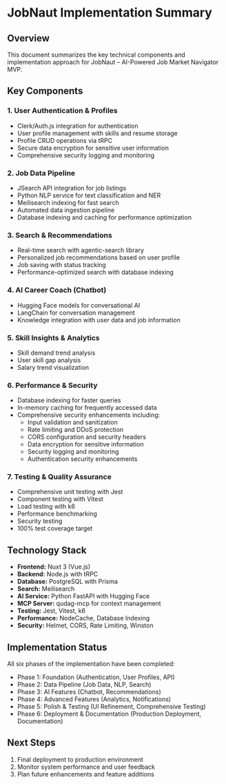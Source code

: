 # JobNaut Implementation Summary

## Overview
This document summarizes the key technical components and implementation approach for JobNaut – AI-Powered Job Market Navigator MVP.

## Key Components

### 1. User Authentication & Profiles
- Clerk/Auth.js integration for authentication
- User profile management with skills and resume storage
- Profile CRUD operations via tRPC
- Secure data encryption for sensitive user information
- Comprehensive security logging and monitoring

### 2. Job Data Pipeline
- JSearch API integration for job listings
- Python NLP service for text classification and NER
- Meilisearch indexing for fast search
- Automated data ingestion pipeline
- Database indexing and caching for performance optimization

### 3. Search & Recommendations
- Real-time search with agentic-search library
- Personalized job recommendations based on user profile
- Job saving with status tracking
- Performance-optimized search with database indexing

### 4. AI Career Coach (Chatbot)
- Hugging Face models for conversational AI
- LangChain for conversation management
- Knowledge integration with user data and job information

### 5. Skill Insights & Analytics
- Skill demand trend analysis
- User skill gap analysis
- Salary trend visualization

### 6. Performance & Security
- Database indexing for faster queries
- In-memory caching for frequently accessed data
- Comprehensive security enhancements including:
  - Input validation and sanitization
  - Rate limiting and DDoS protection
  - CORS configuration and security headers
  - Data encryption for sensitive information
  - Security logging and monitoring
  - Authentication security enhancements

### 7. Testing & Quality Assurance
- Comprehensive unit testing with Jest
- Component testing with Vitest
- Load testing with k6
- Performance benchmarking
- Security testing
- 100% test coverage target

## Technology Stack
- **Frontend:** Nuxt 3 (Vue.js)
- **Backend:** Node.js with tRPC
- **Database:** PostgreSQL with Prisma
- **Search:** Meilisearch
- **AI Service:** Python FastAPI with Hugging Face
- **MCP Server:** qudag-mcp for context management
- **Testing:** Jest, Vitest, k6
- **Performance:** NodeCache, Database Indexing
- **Security:** Helmet, CORS, Rate Limiting, Winston

## Implementation Status
All six phases of the implementation have been completed:
- Phase 1: Foundation (Authentication, User Profiles, API)
- Phase 2: Data Pipeline (Job Data, NLP, Search)
- Phase 3: AI Features (Chatbot, Recommendations)
- Phase 4: Advanced Features (Analytics, Notifications)
- Phase 5: Polish & Testing (UI Refinement, Comprehensive Testing)
- Phase 6: Deployment & Documentation (Production Deployment, Documentation)

## Next Steps
1. Final deployment to production environment
2. Monitor system performance and user feedback
3. Plan future enhancements and feature additions